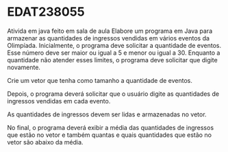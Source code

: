# EDAT238055
Ativida em java feito em sala de aula
Elabore um programa em Java para armazenar as quantidades de ingressos vendidas em vários eventos da Olimpíada.
Inicialmente, o programa deve solicitar a quantidade de eventos. 
Esse número deve ser maior ou igual a 5 e menor ou igual a 30. Enquanto a quantidade não atender esses limites, o programa deve solicitar que digite novamente.

Crie um vetor que tenha como tamanho a quantidade de eventos.

Depois, o programa deverá solicitar que o usuário digite as quantidades de ingressos vendidas em cada evento.

As quantidades de ingressos devem ser lidas e armazenadas no vetor.

No final, o programa deverá exibir a média das quantidades de ingressos que estão no vetor e também quantas e quais quantidades que estão no vetor são abaixo da média.
